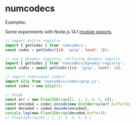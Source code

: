 # numcodecs


Examples:

Some experiments with Node.js 14.1 [module exports](https://nodejs.org/api/modules.html).
```javascript
// import entire registry
import { getCodec } from 'numcodecs';
const codec = getCodec({id: 'gzip', level: 1});

// use a dynamic registry, utilizing dynamic imports
import { getCodec } from 'numcodecs/dynamic-registry';
const codec = await getCodec({id: 'gzip', level: 1});

// import individual codecs
import GZip from 'numcodecs/codec/gzip.js';
const codec = new GZip(1);

// Usage
const arr = new Float32Array([1, 2, 3, 4, 5, 6]);
const encoded = codec.encode(new Uint8Array(arr.buffer));
const decoded = coded.decode(encoded);
console.log(new Float32Array(decoded.buffer));
// Float32Array(6) [ 1, 2, 3, 4, 5, 6 ]
```
